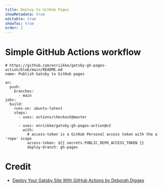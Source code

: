 ```yaml
---
title: Deploy to GitHub Pages
showMetadata: true
editable: true
showToc: true
order: 2
---
```


# Simple GitHub Actions workflow
```
# https://github.com/enriikke/gatsby-gh-pages-action/blob/main/README.md
name: Publish Gatsby to GitHub pages

on:
  push:
    branches:
      - main
jobs:
  build:
    runs-on: ubuntu-latest
    steps:
      - uses: actions/checkout@master

      - uses: enriikke/gatsby-gh-pages-action@v2
        with:
          # access-token is a GitHub Personal access token with the a 'repo' scope
          access-token: ${{ secrets.PUBLIC_REPO_ACCESS_TOKEN }}
          deploy-branch: gh-pages
```

# Credit
- [Deploy Your Gatsby Site With GitHub Actions by Deborah Digges](https://medium.com/better-programming/deploy-your-gatsby-site-with-github-actions-e761ea93813f)

